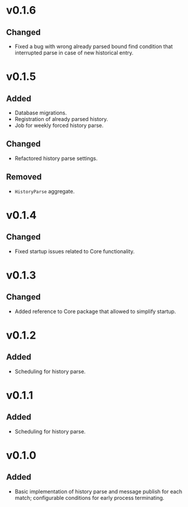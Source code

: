 # v0.1.6
## Changed
* Fixed a bug with wrong already parsed bound find condition that interrupted parse in case of new historical entry.

# v0.1.5
## Added
* Database migrations.
* Registration of already parsed history.
* Job for weekly forced history parse.
## Changed
* Refactored history parse settings.
## Removed
* `HistoryParse` aggregate.

# v0.1.4
## Changed
* Fixed startup issues related to Core functionality.

# v0.1.3
## Changed
* Added reference to Core package that allowed to simplify startup.

# v0.1.2
## Added
* Scheduling for history parse.

# v0.1.1
## Added
* Scheduling for history parse.

# v0.1.0
## Added
* Basic implementation of history parse and message publish for each match; configurable conditions for early process terminating.